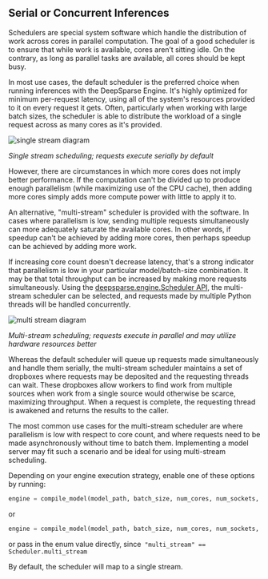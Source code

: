 <!--
Copyright (c) 2021 - present / Neuralmagic, Inc. All Rights Reserved.

Licensed under the Apache License, Version 2.0 (the "License");
you may not use this file except in compliance with the License.
You may obtain a copy of the License at

   http://www.apache.org/licenses/LICENSE-2.0

Unless required by applicable law or agreed to in writing,
software distributed under the License is distributed on an "AS IS" BASIS,
WITHOUT WARRANTIES OR CONDITIONS OF ANY KIND, either express or implied.
See the License for the specific language governing permissions and
limitations under the License.
-->

## Serial or Concurrent Inferences

Schedulers are special system software which handle the distribution of work across cores in parallel computation. The goal of a good scheduler is to ensure that while work is available, cores aren’t sitting idle. On the contrary, as long as parallel tasks are available, all cores should be kept busy. 

In most use cases, the default scheduler is the preferred choice when running inferences with the DeepSparse Engine. It's highly optimized for minimum per-request latency, using all of the system's resources provided to it on every request it gets. Often, particularly when working with large batch sizes, the scheduler is able to distribute the workload of a single request across as many cores as it's provided.

<img src="https://docs.neuralmagic.com/deepsparse/_images/single-stream.png" alt="single stream diagram" />

_Single stream scheduling; requests execute serially by default_

However, there are circumstances in which more cores does not imply better performance. If the computation can't be divided up to produce enough parallelism (while maximizing use of the CPU cache), then adding more cores simply adds more compute power with little to apply it to.

An alternative, "multi-stream" scheduler is provided with the software. In cases where parallelism is low, sending multiple requests simultaneously can more adequately saturate the available cores. In other words, if speedup can't be achieved by adding more cores, then perhaps speedup can be achieved by adding more work.

If increasing core count doesn't decrease latency, that's a strong indicator that parallelism is low in your particular model/batch-size combination. It may be that total throughput can be increased by making more requests simultaneously. Using the [deepsparse.engine.Scheduler API](https://docs.neuralmagic.com/deepsparse/api/deepsparse.html), the multi-stream scheduler can be selected, and requests made by multiple Python threads will be handled concurrently.

<img src="https://docs.neuralmagic.com/deepsparse/_images/multi-stream.png" alt="multi stream diagram" />

_Multi-stream scheduling; requests execute in parallel and may utilize hardware resources better_

Whereas the default scheduler will queue up requests made simultaneously and handle them serially, the multi-stream scheduler maintains a set of dropboxes where requests may be deposited and the requesting threads can wait. These dropboxes allow workers to find work from multiple sources when work from a single source would otherwise be scarce, maximizing throughput. When a request is complete, the requesting thread is awakened and returns the results to the caller.

The most common use cases for the multi-stream scheduler are where parallelism is low with respect to core count, and where requests need to be made asynchronously without time to batch them. Implementing a model server may fit such a scenario and be ideal for using multi-stream scheduling.

Depending on your engine execution strategy, enable one of these options by running:

```python
engine = compile_model(model_path, batch_size, num_cores, num_sockets, "single_stream")
```

or

```python
engine = compile_model(model_path, batch_size, num_cores, num_sockets, "multi_stream")
```

or pass in the enum value directly, since` "multi_stream" == Scheduler.multi_stream`

By default, the scheduler will map to a single stream.
